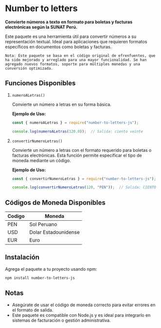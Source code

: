 # Number to letters

**Convierte números a texto en formato para boletas y facturas electrónicas según la SUNAT Perú.**

Este paquete es una herramienta útil para convertir números a su representación textual. Ideal para aplicaciones que requieren formatos específicos en documentos como boletas y facturas.

    Nota: Este paquete se basa en el código original de efrenfuentes, que ha sido mejorado y arreglado para una mayor funcionalidad. Se han agregado nuevos formatos, soporte para múltiples monedas y una conversión optimizada.

## Funciones Disponibles
1. `numeroALetras()`

    Convierte un número a letras en su forma básica.

    **Ejemplo de Uso:**

    ```js
    const { numeroALetras } = require("number-to-letters-js");

    console.log(numeroALetras(120.0));  // Salida: ciento veinte  
    ```

1. `convertirNumeroLetras()`

    Convierte un número a letras con el formato requerido para boletas o facturas electrónicas. Esta función permite especificar el tipo de moneda mediante un código.


    **Ejemplo de Uso:**

    ```js
    const { convertirNumeroLetras } = require("number-to-letters-js");
    
    console.log(convertirNumeroLetras(120, "PEN"));  // Salida: CIENTO VEINTE SOLES Y 00/100 CÉNTIMOS   
    ```
    
## Códigos de Moneda Disponibles

| Codigo  | Moneda  |
|---------|---------|
| PEN | Sol Peruano  |
| USD | Dolar Estadounidense  |
| EUR | Euro  |

## Instalación

Agrega el paquete a tu proyecto usando npm:

```bash
npm install number-to-letters-js  
```

## Notas
- Asegúrate de usar el código de moneda correcto para evitar errores en el formato de salida.
- Este paquete es compatible con Node.js y es ideal para integrarlo en sistemas de facturación o gestión administrativa.